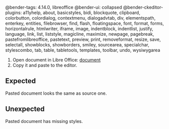 @bender-tags: 4.14.0, libreoffice
@bender-ui: collapsed
@bender-ckeditor-plugins: a11yhelp, about, basicstyles, bidi, blockquote, clipboard, colorbutton, colordialog, contextmenu, dialogadvtab, div, elementspath, enterkey, entities, filebrowser, find, flash, floatingspace, font, format, forms, horizontalrule, htmlwriter, iframe, image, indentblock, indentlist, justify, language, link, list, liststyle, magicline, maximize, newpage, pagebreak, pastefromlibreoffice, pastetext, preview, print, removeformat, resize, save, selectall, showblocks, showborders, smiley, sourcearea, specialchar, stylescombo, tab, table, tabletools, templates, toolbar, undo, wysiwygarea

1. Open document in Libre Office: [document](../generated/_fixtures/Images/Multi_feature_document/multifeaturedocument.odt)
2. Copy it and paste to the editor.

## Expected
Pasted document looks the same as source one.

## Unexpected
Pasted document has missing styles.
